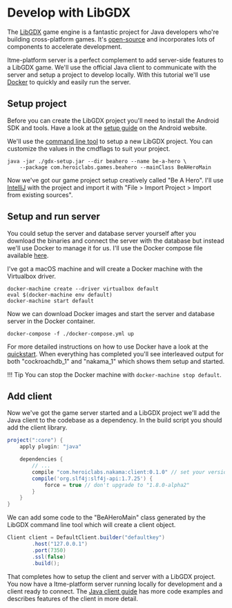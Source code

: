 # Develop with LibGDX

The <a href="http://libgdx.badlogicgames.com/" target="\_blank">LibGDX</a> game engine is a fantastic project for Java developers who're building cross-platform games. It's <a href="https://github.com/libgdx/libgdx" target="\_blank">open-source</a> and incorporates lots of components to accelerate development.

Itme-platform server is a perfect complement to add server-side features to a LibGDX game. We'll use the official Java client to communicate with the server and setup a project to develop locally. With this tutorial we'll use [Docker](install-docker-quickstart.md) to quickly and easily run the server.

## Setup project

Before you can create the LibGDX project you'll need to install the Android SDK and tools. Have a look at the <a href="https://developer.android.com/topic/instant-apps/getting-started/setup.html" target="\_blank">setup guide</a> on the Android website.

We'll use the <a href="https://github.com/libgdx/libgdx/wiki/Project-Setup-Gradle#creating-a-libgdx-project-using-the-command-line" target="\_blank">command line tool</a> to setup a new LibGDX project. You can customize the values in the cmdflags to suit your project.

```shell
java -jar ./gdx-setup.jar --dir beahero --name be-a-hero \
    --package com.heroiclabs.games.beahero --mainClass BeAHeroMain
```

Now we've got our game project setup creatively called "Be A Hero". I'll use <a href="https://github.com/libgdx/libgdx/wiki/Gradle-and-Intellij-IDEA" target="\_blank">IntelliJ</a> with the project and import it with "File > Import Project > Import from existing sources".

## Setup and run server

You could setup the server and database server yourself after you download the binaries and connect the server with the database but instead we'll use Docker to manage it for us. I'll use the Docker compose file available [here](install-docker-quickstart.md#using-docker-compose).

I've got a macOS machine and will create a Docker machine with the Virtualbox driver.

```shell
docker-machine create --driver virtualbox default
eval $(docker-machine env default)
docker-machine start default
```

Now we can download Docker images and start the server and database server in the Docker container.

```shell
docker-compose -f ./docker-compose.yml up
```

For more detailed instructions on how to use Docker have a look at the [quickstart](install-docker-quickstart.md). When everything has completed you'll see interleaved output for both "cockroachdb_1" and "nakama_1" which shows them setup and started.

!!! Tip
    You can stop the Docker machine with `docker-machine stop default`.

## Add client

Now we've got the game server started and a LibGDX project we'll add the Java client to the codebase as a dependency. In the build script you should add the client library.

```groovy
project(":core") {
    apply plugin: "java"

    dependencies {
        // ...
        compile "com.heroiclabs.nakama:client:0.1.0" // set your version
        compile('org.slf4j:slf4j-api:1.7.25') {
            force = true // don't upgrade to "1.8.0-alpha2"
        }
    }
}
```

We can add some code to the "BeAHeroMain" class generated by the LibGDX command line tool which will create a client object.

```java
Client client = DefaultClient.builder("defaultkey")
        .host("127.0.0.1")
        .port(7350)
        .ssl(false)
        .build();
```

That completes how to setup the client and server with a LibGDX project. You now have a Itme-platform server running locally for development and a client ready to connect. The [Java client guide](android-java-client-guide.md) has more code examples and describes features of the client in more detail.
